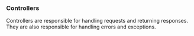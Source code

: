 ### Controllers

Controllers are responsible for handling requests and returning responses. They are also responsible for handling errors and exceptions.
